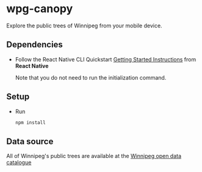 # wpg-canopy

Explore the public trees of Winnipeg from your mobile device.

## Dependencies

- Follow the React Native CLI Quickstart [Getting Started Instructions](https://facebook.github.io/react-native/docs/getting-started) from **React Native**

    Note that you do not need to run the initialization command.


## Setup

- Run
    ```bash
    npm install
    ```

## Data source

All of Winnipeg's public trees are available at the [Winnipeg open data catalogue](http://data.winnipeg.ca/Parks/Tree-Inventory/hfwk-jp4h)